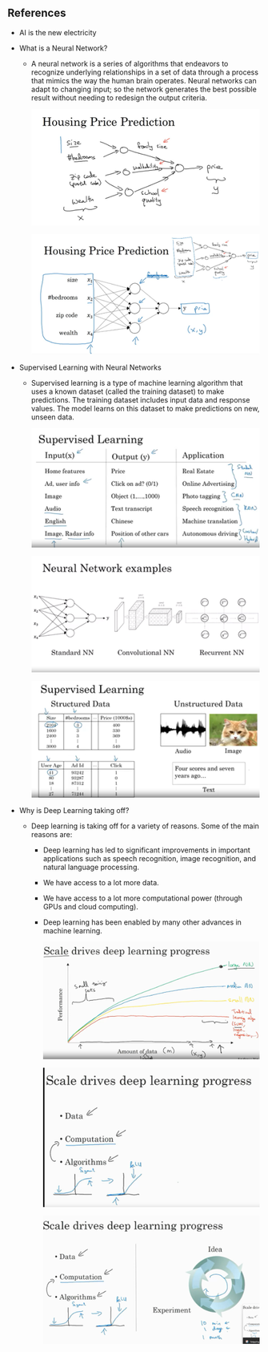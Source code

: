 ## References

- AI is the new electricity

- What is a Neural Network?
 
    - A neural network is a series of algorithms that endeavors to recognize underlying relationships in a set of data through a process that mimics the way the human brain operates. Neural networks can adapt to changing input; so the network generates the best possible result without needing to redesign the output criteria.

        ![alt text](image.png)

        ![alt text](image-1.png)

- Supervised Learning with Neural Networks

    - Supervised learning is a type of machine learning algorithm that uses a known dataset (called the training dataset) to make predictions. The training dataset includes input data and response values. The model learns on this dataset to make predictions on new, unseen data.

        ![alt text](image-2.png)

        ![alt text](image-3.png)

        ![alt text](image-4.png)

- Why is Deep Learning taking off?

    - Deep learning is taking off for a variety of reasons. Some of the main reasons are:

        - Deep learning has led to significant improvements in important applications such as speech recognition, image recognition, and natural language processing.

        - We have access to a lot more data.

        - We have access to a lot more computational power (through GPUs and cloud computing).

        - Deep learning has been enabled by many other advances in machine learning.
        
             ![alt text](image-5.png)       

             ![alt text](image-6.png)

             ![alt text](image-7.png)